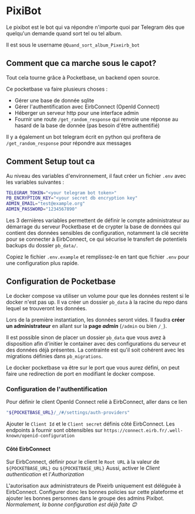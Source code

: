 # PixiBot

Le pixibot est le bot qui va répondre n'importe quoi par Telegram dès que
quelqu'un demande quand sort tel ou tel album.  

Il est sous le username `@Quand_sort_album_Pixeirb_bot`

## Comment que ca marche sous le capot?

Tout cela tourne grâce à Pocketbase, un backend open source.

Ce pocketbase va faire plusieurs choses :

- Gérer une base de donnée sqlite
- Gérer l'authentification avec EirbConnect (OpenId Connect)
- Héberger un serveur http pour une interface admin
- Fournir une route `/get_random_response` qui renvoie une réponse au hasard de
la base de donnée (pas besoin d'être authentifié)

Il y a également un bot telegram écrit en python qui profitera de
`/get_random_response` pour répondre aux messages

## Comment Setup tout ca

Au niveau des variables d'environnement, il faut créer un fichier `.env` avec
les variables suivantes :

```sh
TELEGRAM_TOKEN="<your telegram bot token>"
PB_ENCRYPTION_KEY="<your secret db encryption key"
ADMIN_EMAIL="test@example.org"
ADMIN_PASSWORD="1234567890"
```

Les 3 dernières variables permettent de définir le compte administrateur au
démarrage du serveur Pocketbase et de crypter la base de données qui contient
des données sensibles de configuration, notamment la clé secrète pour se
connecter à EirbConnect, ce qui sécurise le transfert de potentiels backups du
dossier `pb_data/`.

Copiez le fichier `.env.example` et remplissez-le en tant que fichier `.env`
pour une configuration plus rapide.

## Configuration de Pocketbase

Le docker compose va utiliser un volume pour que les données restent si le
docker n'est pas up. Il va créer un dossier `pb_data` à la racine du repo dans
lequel se trouveront les données.

Lors de la première instantiation, les données seront vides. Il faudra **créer
un administrateur** en allant sur la **page *admin*** (`/admin` ou bien `/_`).

Il est possible sinon de placer un dossier `pb_data` que vous avez à
disposition afin d'initier le container avec des configurations du serveur et
des données déjà présentes. La contrainte est qu'il soit cohérent avec les
migrations définies dans `pb_migrations`.

Le docker pocketbase va être sur le port que vous aurez défini, on peut faire
une redirection de port en modifiant le docker compose.

### Configuration de l'authentification

Pour définir le client OpenId Connect relié à EirbConnect, aller dans ce lien

```sh
"${POCKETBASE_URL}/_/#/settings/auth-providers"
```

Ajouter le `Client Id` et le `Client secret` définis côté EirbConnect.
Les endpoints à fournir sont obtensibles sur `https://connect.eirb.fr/.well-known/openid-configuration`

#### Côté EirbConnect

Sur EirbConnect, définir pour le client le `Root URL` à la valeur de
`${POCKETBASE_URL}` ou `${POCKETBASE_URL}`
Aussi, activer le *Client authentication* et l'*Authorization*

L'autorisation aux administrateurs de Pixeirb uniquement est déléguée à
EirbConnect. Configurer donc les bonnes policies sur cette plateforme et
ajouter les bonnes personnes dans le groupe des admins Pixibot.  
*Normalement, la bonne configuration est déjà faite 😊*
